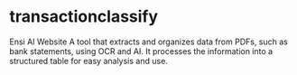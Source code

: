 # transactionclassify
Ensi AI Website
A tool that extracts and organizes data from PDFs, such as bank statements, using OCR and AI. It processes the information into a structured table for easy analysis and use.
